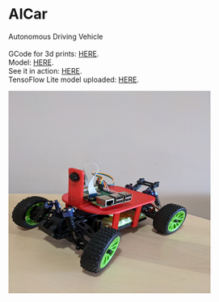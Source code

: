 # AICar
Autonomous Driving Vehicle
\
\
GCode for 3d prints: [HERE](https://github.com/NiMez/AICar/tree/main/GCode).\
Model: [HERE](https://github.com/NiMez/AICar/tree/main/Model).\
See it in action: [HERE](https://github.com/NiMez/AICar/blob/main/Images/Pilot_Drive.mp4).\
TensoFlow Lite model uploaded: [HERE](https://github.com/NiMez/AICar/tree/main/Code).

<img src="https://github.com/NiMez/AICar/blob/main/Images/PXL_20220529_165446775.jpg" width="400" height="400">



